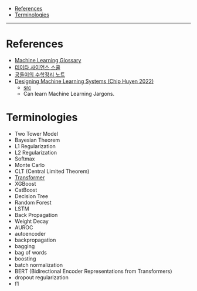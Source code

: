 - [References](#references)
- [Terminologies](#terminologies)

----

# References

* [Machine Learning Glossary](https://developers.google.com/machine-learning/glossary)
* [데이타 사이언스 스쿨](https://datascienceschool.net/intro.html)
* [공돌이의 수학정리 노트](https://angeloyeo.github.io/2020/01/09/Bayes_rule.html)
* [Designing Machine Learning Systems (Chip Huyen 2022)](https://www.amazon.com/Designing-Machine-Learning-Systems-Production-Ready/dp/1098107969)
  * [src](https://github.com/chiphuyen/dmls-book)
  * Can learn Machine Learning Jargons.

# Terminologies

- Two Tower Model
- Bayesian Theorem
- L1 Regularization
- L2 Regularization
- Softmax
- Monte Carlo
- CLT (Central Limited Theorem)
- [Transformer](/transformer/README.md)
- XGBoost
- CatBoost
- Decision Tree
- Random Forest
- LSTM
- Back Propagation
- Weight Decay
- AUROC
- autoencoder
- backpropagation
- bagging
- bag of words
- boosting
- batch normalization
- BERT (Bidirectional Encoder Representations from Transformers)
- dropout regularization 
- f1
